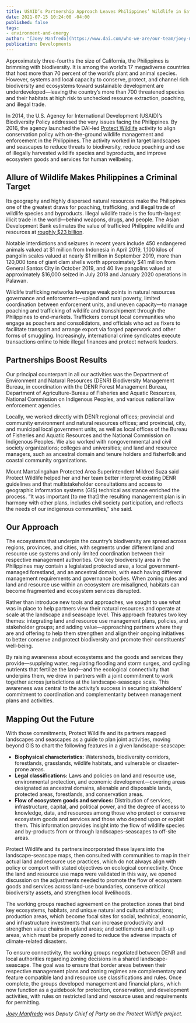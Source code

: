 ```yaml
---
title: USAID’s Partnership Approach Leaves Philippines’ Wildlife in Safer Hands
date: 2021-07-15 10:24:00 -04:00
published: false
tags:
- environment-and-energy
author: "[Joey Manfredo](https://www.dai.com/who-we-are/our-team/joey-manfredo)"
publication: Developments
---
```


Approximately three-fourths the size of California, the Philippines is brimming with biodiversity. It is among the world’s 17 megadiverse countries that host more than 70 percent of the world’s plant and animal species. However, systems and local capacity to conserve, protect, and channel rich biodiversity and ecosystems toward sustainable development are underdeveloped—leaving the country’s more than 700 threatened species and their habitats at high risk to unchecked resource extraction, poaching, and illegal trade. 

In 2014, the U.S. Agency for International Development (USAID)’s Biodiversity Policy addressed the very issues facing the Philippines. By 2016, the agency launched the DAI-led [Protect Wildlife](https://www.dai.com/our-work/projects/philippines-protect-wildlife-protect) activity to align conservation policy with on-the-ground wildlife management and enforcement in the Philippines. The activity worked in target landscapes and seascapes to reduce threats to biodiversity, reduce poaching and use of illegally harvested wildlife species and byproducts, and improve ecosystem goods and services for human wellbeing.  

 




## Allure of Wildlife Makes Philippines a Criminal Target 

Its geography and highly dispersed natural resources make the Philippines one of the greatest draws for poaching, trafficking, and illegal trade of wildlife species and byproducts. Illegal wildlife trade is the fourth-largest illicit trade in the world—behind weapons, drugs, and people. The Asian Development Bank estimates the value of trafficked Philippine wildlife and resources at [roughly $23 billion](https://www.adb.org/sites/default/files/publication/490006/addressing-illegal-wildlife-trade-philippines.pdf).  

Notable interdictions and seizures in recent years include 450 endangered animals valued at $1 million from Indonesia in April 2019, 1,100 kilos of pangolin scales valued at nearly $1 million in September 2019, more than 120,000 tons of giant clam shells worth approximately $41 million from General Santos City in October 2019, and 40 live pangolins valued at approximately $16,000 seized in July 2018 and January 2020 operations in Palawan. 

Wildlife trafficking networks leverage weak points in natural resources governance and enforcement—upland and rural poverty, limited coordination between enforcement units, and uneven capacity—to manage poaching and trafficking of wildlife and transshipment through the Philippines to end-markets. Traffickers corrupt local communities who engage as poachers and consolidators, and officials who act as fixers to facilitate transport and arrange export via forged paperwork and other forms of smuggling. Increasingly, international crime syndicates execute transactions online to hide illegal finances and protect network leaders. 

## Partnerships Boost Results 

Our principal counterpart in all our activities was the Department of Environment and Natural Resources (DENR) Biodiversity Management Bureau, in coordination with the DENR Forest Management Bureau, Department of Agriculture-Bureau of Fisheries and Aquatic Resources, National Commission on Indigenous Peoples, and various national law enforcement agencies.  

Locally, we worked directly with DENR regional offices; provincial and community environment and natural resources offices; and provincial, city, and municipal local government units, as well as local offices of the Bureau of Fisheries and Aquatic Resources and the National Commission on Indigenous Peoples. We also worked with nongovernmental and civil society organizations; colleges and universities; and land and resource managers, such as ancestral domain and tenure holders and fisherfolk and coastal community organizations. 

Mount Mantalingahan Protected Area Superintendent Mildred Suza said Protect Wildlife helped her and her team better interpret existing DENR guidelines and that multistakeholder consultations and access to geographic information systems (GIS) technical assistance enriched the process. “It was important [to me that] the resulting management plan is in harmony with other plans, includes civil society participation, and reflects the needs of our indigenous communities,” she said.  

## Our Approach 

The ecosystems that underpin the country’s biodiversity are spread across regions, provinces, and cities, with segments under different land and resource use systems and only limited coordination between their respective management authorities. One key biodiversity area in the Philippines may contain a legislated protected area, a local government-managed forestland, and an ancestral domain, with each having different management requirements and governance bodies. When zoning rules and land and resource use within an ecosystem are misaligned, habitats can become fragmented and ecosystem services disrupted. 

Rather than introduce new tools and approaches, we sought to use what was in place to help partners view their natural resources and operate at scale at the landscape and seascape level. This approach features two key themes: integrating land and resource use management plans, policies, and stakeholder groups; and adding value—approaching partners where they are and offering to help them strengthen and align their ongoing initiatives to better conserve and protect biodiversity and promote their constituents’ well-being. 

By raising awareness about ecosystems and the goods and services they provide—supplying water, regulating flooding and storm surges, and cycling nutrients that fertilize the land—and the ecological connectivity that underpins them, we drew in partners with a joint commitment to work together across jurisdictions at the landscape-seascape scale. This awareness was central to the activity’s success in securing stakeholders’ commitment to coordination and complementarity between management plans and activities. 

## Mapping Out the Future 

With those commitments, Protect Wildlife and its partners mapped landscapes and seascapes as a guide to plan joint activities, moving beyond GIS to chart the following features in a given landscape-seascape: 

* **Biophysical characteristics:** Watersheds, biodiversity corridors, forestlands, grasslands, wildlife habitats, and vulnerable or disaster-prone areas. 
* **Legal classifications:** Laws and policies on land and resource use, environmental protection, and economic development—covering areas designated as ancestral domains, alienable and disposable lands, protected areas, forestlands, and conservation areas. 
* **Flow of ecosystem goods and services:** Distribution of services, infrastructure, capital, and political power, and the degree of access to knowledge, data, and resources among those who protect or conserve ecosystem goods and services and those who depend upon or exploit them. This information provides insight into the flow of wildlife species and by-products from or through landscapes-seascapes to off-site areas. 

Protect Wildlife and its partners incorporated these layers into the landscape-seascape maps, then consulted with communities to map in their actual land and resource use practices, which do not always align with policy or comport with stated objectives on ecological connectivity. Once the land and resource use maps were validated in this way, we opened discussion on the adjustments needed to promote the flow of ecosystem goods and services across land-use boundaries, conserve critical biodiversity assets, and strengthen local livelihoods.  

The working groups reached agreement on the protection zones that bind key ecosystems, habitats, and unique natural and cultural attractions; production areas, which become focal sites for social, technical, economic, and infrastructure investments that can increase productivity and strengthen value chains in upland areas; and settlements and built-up areas, which must be properly zoned to reduce the adverse impacts of climate-related disasters. 

To ensure connectivity, the working groups negotiated between DENR and local authorities regarding zoning decisions in a shared landscape-seascape. The goal was to ensure that border areas between their respective management plans and zoning regimes are complementary and feature compatible land and resource use classifications and rules. Once complete, the groups developed management and financial plans, which now function as a guidebook for protection, conservation, and development activities, with rules on restricted land and resource uses and requirements for permitting. 





*[Joey Manfredo](https://www.dai.com/who-we-are/our-team/joey-manfredo) was Deputy Chief of Party on the Protect Wildlife project.*